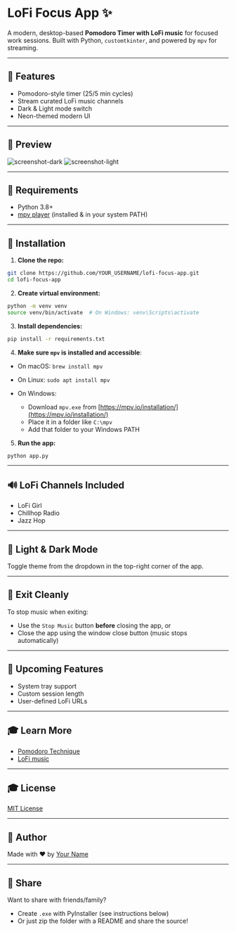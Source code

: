 # LoFi Focus App ✨

A modern, desktop-based **Pomodoro Timer with LoFi music** for focused work sessions. Built with Python, `customtkinter`, and powered by `mpv` for streaming.

---

## 🌟 Features

* Pomodoro-style timer (25/5 min cycles)
* Stream curated LoFi music channels
* Dark & Light mode switch
* Neon-themed modern UI

---

## 🚀 Preview

![screenshot-dark](screenshots/dark_mode.png)
![screenshot-light](screenshots/light_mode.png)

---

## 🔧 Requirements

* Python 3.8+
* [mpv player](https://mpv.io/installation/) (installed & in your system PATH)

---

## 📁 Installation

1. **Clone the repo:**

```bash
git clone https://github.com/YOUR_USERNAME/lofi-focus-app.git
cd lofi-focus-app
```

2. **Create virtual environment:**

```bash
python -m venv venv
source venv/bin/activate  # On Windows: venv\Scripts\activate
```

3. **Install dependencies:**

```bash
pip install -r requirements.txt
```

4. **Make sure `mpv` is installed and accessible**:

* On macOS: `brew install mpv`
* On Linux: `sudo apt install mpv`
* On Windows:

  * Download `mpv.exe` from [https://mpv.io/installation/](https://mpv.io/installation/)
  * Place it in a folder like `C:\mpv`
  * Add that folder to your Windows PATH

5. **Run the app:**

```bash
python app.py
```

---

## 🔊 LoFi Channels Included

* LoFi Girl
* Chillhop Radio
* Jazz Hop

---

## 🌈 Light & Dark Mode

Toggle theme from the dropdown in the top-right corner of the app.

---

## 🚪 Exit Cleanly

To stop music when exiting:

* Use the `Stop Music` button **before** closing the app, or
* Close the app using the window close button (music stops automatically)

---

## 📅 Upcoming Features

* System tray support
* Custom session length
* User-defined LoFi URLs

---

## 🎓 Learn More

* [Pomodoro Technique](https://en.wikipedia.org/wiki/Pomodoro_Technique)
* [LoFi music](https://en.wikipedia.org/wiki/Lo-fi_music)

---

## 🎓 License

[MIT License](LICENSE)

---

## 🚀 Author

Made with ♥ by [Your Name](https://github.com/YOUR_USERNAME)

---

## 📣 Share

Want to share with friends/family?

* Create `.exe` with PyInstaller (see instructions below)
* Or just zip the folder with a README and share the source!
